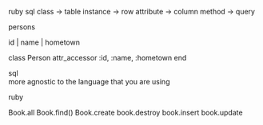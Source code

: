 ruby       sql
class  ->  table
instance -> row
attribute -> column
method -> query

persons

id | name | hometown


class Person
  attr_accessor :id, :name, :hometown
end

sql   
  more agnostic to the language that you are using


ruby

Book.all
Book.find()
Book.create
book.destroy
book.insert
book.update
